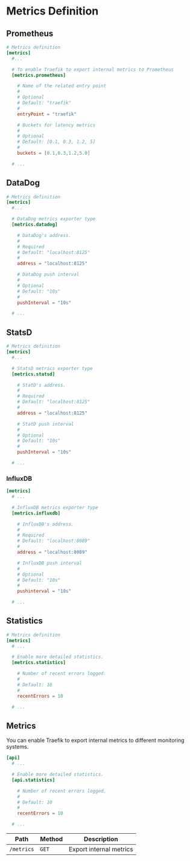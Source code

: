 # Metrics Definition

## Prometheus

```toml
# Metrics definition
[metrics]
  #...

  # To enable Traefik to export internal metrics to Prometheus
  [metrics.prometheus]

    # Name of the related entry point
    #
    # Optional
    # Default: "traefik"
    #
    entryPoint = "traefik"

    # Buckets for latency metrics
    #
    # Optional
    # Default: [0.1, 0.3, 1.2, 5]
    #
    buckets = [0.1,0.3,1.2,5.0]

  # ...
```

## DataDog

```toml
# Metrics definition
[metrics]
  #...

  # DataDog metrics exporter type
  [metrics.datadog]

    # DataDog's address.
    #
    # Required
    # Default: "localhost:8125"
    #
    address = "localhost:8125"

    # DataDog push interval
    #
    # Optional
    # Default: "10s"
    #
    pushInterval = "10s"

  # ...
```

## StatsD

```toml
# Metrics definition
[metrics]
  #...

  # StatsD metrics exporter type
  [metrics.statsd]

    # StatD's address.
    #
    # Required
    # Default: "localhost:8125"
    #
    address = "localhost:8125"

    # StatD push interval
    #
    # Optional
    # Default: "10s"
    #
    pushInterval = "10s"

  # ...
```
### InfluxDB

```toml
[metrics]
  # ...

  # InfluxDB metrics exporter type
  [metrics.influxdb]

    # InfluxDB's address.
    #
    # Required
    # Default: "localhost:8089"
    #
    address = "localhost:8089"

    # InfluxDB push interval
    #
    # Optional
    # Default: "10s"
    #
    pushinterval = "10s"

  # ...
```

## Statistics

```toml
# Metrics definition
[metrics]
  # ...

  # Enable more detailed statistics.
  [metrics.statistics]

    # Number of recent errors logged.
    #
    # Default: 10
    #
    recentErrors = 10

  # ...
```

## Metrics

You can enable Traefik to export internal metrics to different monitoring systems.

```toml
[api]
  # ...

  # Enable more detailed statistics.
  [api.statistics]

    # Number of recent errors logged.
    #
    # Default: 10
    #
    recentErrors = 10

  # ...
```

| Path       | Method        | Description             |
|------------|---------------|-------------------------|
| `/metrics` |     `GET`     | Export internal metrics |
